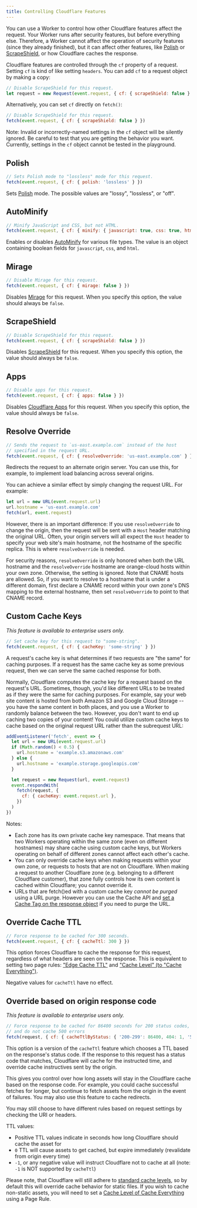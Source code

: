 ```yaml
---
title: Controlling Cloudflare Features
---
```


You can use a Worker to control how other Cloudflare features affect the request. Your Worker runs after security features, but before everything else. Therefore, a Worker cannot affect the operation of security features (since they already finished), but it can affect other features, like [Polish](https://blog.cloudflare.com/introducing-polish-automatic-image-optimizati/) or [ScrapeShield](https://blog.cloudflare.com/introducing-scrapeshield-discover-defend-dete/), or how Cloudflare caches the response.

Cloudflare features are controlled through the `cf` property of a request. Setting `cf` is kind of like setting `headers`. You can add `cf` to a request object by making a copy:

```javascript
// Disable ScrapeShield for this request.
let request = new Request(event.request, { cf: { scrapeShield: false } })
```

Alternatively, you can set `cf` directly on `fetch()`:

```javascript
// Disable ScrapeShield for this request.
fetch(event.request, { cf: { scrapeShield: false } })
```

Note: Invalid or incorrectly-named settings in the `cf` object will be silently ignored. Be careful to test that you are getting the behavior you want. Currently, settings in the `cf` object cannot be tested in the playground.

## Polish

```javascript
// Sets Polish mode to "lossless" mode for this request.
fetch(event.request, { cf: { polish: 'lossless' } })
```

Sets [Polish](https://blog.cloudflare.com/introducing-polish-automatic-image-optimizati/) mode. The possible values are "lossy", "lossless", or "off".

## AutoMinify

```javascript
// Minify JavaScript and CSS, but not HTML.
fetch(event.request, { cf: { minify: { javascript: true, css: true, html: false } } })
```

Enables or disables [AutoMinify](https://www.cloudflare.com/website-optimization/) for various file types. The value is an object containing boolean fields for `javascript`, `css`, and `html`.

## Mirage

```javascript
// Disable Mirage for this request.
fetch(event.request, { cf: { mirage: false } })
```

Disables [Mirage](https://www.cloudflare.com/website-optimization/mirage/) for this request. When you specify this option, the value should always be `false`.

## ScrapeShield

```javascript
// Disable ScrapeShield for this request.
fetch(event.request, { cf: { scrapeShield: false } })
```

Disables [ScrapeShield](https://blog.cloudflare.com/introducing-scrapeshield-discover-defend-dete/) for this request. When you specify this option, the value should always be `false`.

## Apps

```javascript
// Disable apps for this request.
fetch(event.request, { cf: { apps: false } })
```

Disables [Cloudflare Apps](https://www.cloudflare.com/apps/) for this request. When you specify this option, the value should always be `false`.

## Resolve Override

```javascript
// Sends the request to `us-east.example.com` instead of the host
// specified in the request URL.
fetch(event.request, { cf: { resolveOverride: 'us-east.example.com' } })
```

Redirects the request to an alternate origin server. You can use this, for example, to implement load balancing across several origins.

You can achieve a similar effect by simply changing the request URL. For example:

```javascript
let url = new URL(event.request.url)
url.hostname = 'us-east.example.com'
fetch(url, event.request)
```

However, there is an important difference: If you use `resolveOverride` to change the origin, then the request will be sent with a `Host` header matching the original URL. Often, your origin servers will all expect the `Host` header to specify your web site's main hostname, not the hostname of the specific replica. This is where `resolveOverride` is needed.

For security reasons, `resolveOverride` is only honored when both the URL hostname and the `resolveOverride` hostname are orange-cloud hosts within your own zone. Otherwise, the setting is ignored. Note that CNAME hosts are allowed. So, if you want to resolve to a hostname that is under a different domain, first declare a CNAME record within your own zone's DNS mapping to the external hostname, then set `resolveOverride` to point to that CNAME record.

## Custom Cache Keys

_This feature is available to enterprise users only._

```javascript
// Set cache key for this request to "some-string".
fetch(event.request, { cf: { cacheKey: 'some-string' } })
```

A request's cache key is what determines if two requests are "the same" for caching purposes. If a request has the same cache key as some previous request, then we can serve the same cached response for both.

Normally, Cloudflare computes the cache key for a request based on the request's URL. Sometimes, though, you'd like different URLs to be treated as if they were the same for caching purposes. For example, say your web site content is hosted from both Amazon S3 and Google Cloud Storage -- you have the same content in both places, and you use a Worker to randomly balance between the two. However, you don't want to end up caching two copies of your content! You could utilize custom cache keys to cache based on the original request URL rather than the subrequest URL:

```javascript
addEventListener('fetch', event => {
  let url = new URL(event.request.url)
  if (Math.random() < 0.5) {
    url.hostname = 'example.s3.amazonaws.com'
  } else {
    url.hostname = 'example.storage.googleapis.com'
  }

  let request = new Request(url, event.request)
  event.respondWith(
    fetch(request, {
      cf: { cacheKey: event.request.url },
    })
  )
})
```

Notes:

- Each zone has its own private cache key namespace. That means that two Workers operating within the same zone (even on different hostnames) may share cache using custom cache keys, but Workers operating on behalf of different zones cannot affect each other's cache.
- You can only override cache keys when making requests within your own zone, or requests to hosts that are not on Cloudflare. When making a request to another Cloudflare zone (e.g. belonging to a different Cloudflare customer), that zone fully controls how its own content is cached within Cloudflare; you cannot override it.
- URLs that are fetch()ed with a custom cache key _cannot be purged_ using a URL purge. However you can use the Cache API and [set a Cache Tag on the response object](/archive/reference/cache-api/) if you need to purge the URL.

## Override Cache TTL

```javascript
// Force response to be cached for 300 seconds.
fetch(event.request, { cf: { cacheTtl: 300 } })
```

This option forces Cloudflare to cache the response for this request, regardless of what headers are seen on the response. This is equivalent to setting two page rules: ["Edge Cache TTL"](https://support.cloudflare.com/hc/en-us/articles/200168376-What-does-edge-cache-expire-TTL-mean-) and ["Cache Level" (to "Cache Everything")](https://support.cloudflare.com/hc/en-us/articles/200172266-What-do-the-custom-caching-options-mean-in-Page-Rules-).

Negative values for `cacheTtl` have no effect.

## Override based on origin response code

_This feature is available to enterprise users only._

```javascript
// Force response to be cached for 86400 seconds for 200 status codes, 1 second for 404,
// and do not cache 500 errors
fetch(request, { cf: { cacheTtlByStatus: { '200-299': 86400, 404: 1, '500-599': 0 } } })
```

This option is a version of the `cacheTtl` feature which chooses a TTL based on the response's status code. If the response to this request has a status code that matches, Cloudflare will cache for the instructed time, and override cache instructives sent by the origin.

This gives you control over how long assets will stay in the Cloudflare cache based on the response code. For example, you could cache successful fetches for longer, but continue to fetch assets from the origin in the event of failures. You may also use this feature to cache redirects.

You may still choose to have different rules based on request settings by checking the URI or headers.

TTL values:

- Positive TTL values indicate in seconds how long Cloudflare should cache the asset for
- `0` TTL will cause assets to get cached, but expire immediately (revalidate from origin every time)
- `-1`, or any negative value will instruct Cloudflare not to cache at all (note: `-1` is NOT supported by `cacheTtl`)

Please note, that Cloudflare will still adhere to [standard cache levels](https://support.cloudflare.com/hc/en-us/articles/202775670-How-Do-I-Tell-Cloudflare-What-to-Cache-), so by default this will override cache behavior for static files. If you wish to cache non-static assets, you will need to set a [Cache Level of Cache Everything](https://support.cloudflare.com/hc/en-us/articles/200172266-What-do-the-custom-caching-options-mean-in-Page-Rules-) using a Page Rule.
